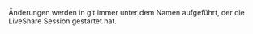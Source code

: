 ﻿Änderungen werden in git immer unter dem Namen aufgeführt, der die LiveShare Session gestartet hat.
